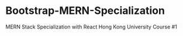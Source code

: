 # Bootstrap-MERN-Specialization
MERN Stack Specialization with React Hong Kong University Course #1
